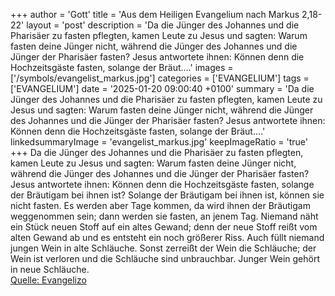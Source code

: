 +++
author = 'Gott'
title = 'Aus dem Heiligen Evangelium nach Markus 2,18-22'
layout = 'post'
description = 'Da die Jünger des Johannes und die Pharisäer zu fasten pflegten, kamen Leute zu Jesus und sagten: Warum fasten deine Jünger nicht, während die Jünger des Johannes und die Jünger der Pharisäer fasten? Jesus antwortete ihnen: Können denn die Hochzeitsgäste fasten, solange der Bräut....'
images = ['/symbols/evangelist_markus.jpg']
categories = ['EVANGELIUM']
tags = ['EVANGELIUM']
date = '2025-01-20 09:00:40 +0100'
summary = 'Da die Jünger des Johannes und die Pharisäer zu fasten pflegten, kamen Leute zu Jesus und sagten: Warum fasten deine Jünger nicht, während die Jünger des Johannes und die Jünger der Pharisäer fasten? Jesus antwortete ihnen: Können denn die Hochzeitsgäste fasten, solange der Bräut....'
linkedsummaryImage = 'evangelist_markus.jpg'
keepImageRatio = 'true'
+++
Da die Jünger des Johannes und die Pharisäer zu fasten pflegten, kamen Leute zu Jesus und sagten: Warum fasten deine Jünger nicht, während die Jünger des Johannes und die Jünger der Pharisäer fasten?
Jesus antwortete ihnen: Können denn die Hochzeitsgäste fasten, solange der Bräutigam bei ihnen ist? Solange der Bräutigam bei ihnen ist, können sie nicht fasten.<!--more-->
Es werden aber Tage kommen, da wird ihnen der Bräutigam weggenommen sein; dann werden sie fasten, an jenem Tag.
Niemand näht ein Stück neuen Stoff auf ein altes Gewand; denn der neue Stoff reißt vom alten Gewand ab und es entsteht ein noch größerer Riss.
Auch füllt niemand jungen Wein in alte Schläuche. Sonst zerreißt der Wein die Schläuche; der Wein ist verloren und die Schläuche sind unbrauchbar. Junger Wein gehört in neue Schläuche.<br> [Quelle: Evangelizo](https://evangeliumtagfuertag.org/DE/gospel)